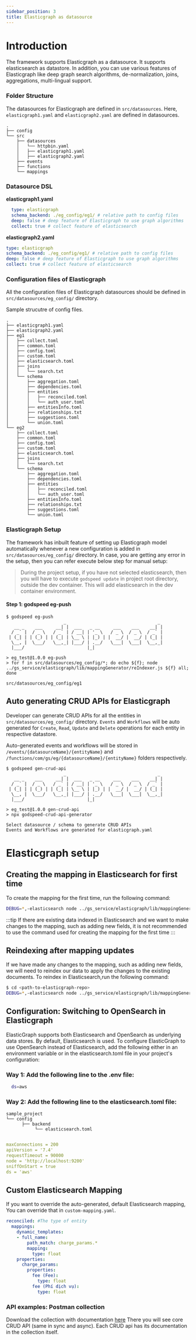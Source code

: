 ```yaml
---
sidebar_position: 3
title: Elasticgraph as datasource
---
```


# Introduction
The framework supports Elasticgraph as a datasource. It supports elasticsearch as datastore. In addition, you can use various features of Elasticgraph like deep graph search algorithms, de-normalization, joins, aggregations, multi-lingual support.

### Folder Structure
The datasources for Elasticgraph are defined in `src/datasources`. Here, `elasticgraph1.yaml` and `elasticgraph2.yaml` are defined in datasources.
```
.
├── config
└── src
    ├── datasources
    │   └── httpbin.yaml
    │   ├── elasticgraph1.yaml
    │   ├── elasticgraph2.yaml
    ├── events
    ├── functions
    └── mappings
```

### Datasource DSL
**elasticgraph1.yaml**
```yaml
  type: elasticgraph
  schema_backend: ./eg_config/eg1/ # relative path to config files
  deep: false # deep feature of Elasticgraph to use graph algorithms
  collect: true # collect feature of elasticsearch
```
**elasticgraph2.yaml**
```yaml
type: elasticgraph
schema_backend: ./eg_config/eg1/ # relative path to config files
deep: false # deep feature of Elasticgraph to use graph algorithms
collect: true # collect feature of elasticsearch
```


### Configuration files of Elasticgraph
All the configuration files of Elasticgraph datasources should be defined in `src/datasources/eg_config/` directory.

Sample strucutre of config files.
```
.
├── elasticgraph1.yaml
├── elasticgraph2.yaml
├── eg1
│   ├── collect.toml
│   ├── common.toml
│   ├── config.toml
│   ├── custom.toml
│   ├── elasticsearch.toml
│   ├── joins
│   │   └── search.txt
│   └── schema
│       ├── aggregation.toml
│       ├── dependencies.toml
│       ├── entities
│       │   ├── reconciled.toml
│       │   └── auth_user.toml
│       ├── entitiesInfo.toml
│       ├── relationships.txt
│       ├── suggestions.toml
│       └── union.toml
└── eg2
    ├── collect.toml
    ├── common.toml
    ├── config.toml
    ├── custom.toml
    ├── elasticsearch.toml
    ├── joins
    │   └── search.txt
    └── schema
        ├── aggregation.toml
        ├── dependencies.toml
        ├── entities
        │   ├── reconciled.toml
        │   └── auth_user.toml
        ├── entitiesInfo.toml
        ├── relationships.txt
        ├── suggestions.toml
        └── union.toml
```

### Elasticgraph Setup
The framework has inbuilt feature of setting up Elasticgraph model automatically whenever a new configuration is added in `src/datasources/eg_config/` directory. In case, you are getting any error in the setup, then you can refer execute below step for manual setup:

> During the project setup, if you have not selected elasticsearch, then you will have to execute `godspeed update` in project root directory, outside the dev container. This will add elasticsearch in the dev container environment.


#### Step 1: godspeed eg-push
```
$ godspeed eg-push
                      _                                   _
   __ _    ___     __| |  ___   _ __     ___    ___    __| |
  / _` |  / _ \   / _` | / __| | '_ \   / _ \  / _ \  / _` |
 | (_| | | (_) | | (_| | \__ \ | |_) | |  __/ |  __/ | (_| |
  \__, |  \___/   \__,_| |___/ | .__/   \___|  \___|  \__,_|
  |___/                        |_|

> eg_test@1.0.0 eg-push
> for f in src/datasources/eg_config/*; do echo ${f}; node ../gs_service/elasticgraph/lib/mappingGenerator/reIndexer.js ${f} all; done

src/datasources/eg_config/eg1
```

## Auto generating CRUD APIs for Elasticgraph
Developer can generate CRUD APIs for all the entities in `src/datasources/eg_config/` directory. `Events` and `Workflows` will be auto generated for `Create`, `Read`, `Update` and `Delete` operations for each entity in respective datastore.

 Auto-generated events and workflows will be stored in `/events/{datasourceName}/{entityName}` and `/functions/com/gs/eg/{datasourceName}/{entityName}` folders respectively.

```
$ godspeed gen-crud-api
                      _                                   _
   __ _    ___     __| |  ___   _ __     ___    ___    __| |
  / _` |  / _ \   / _` | / __| | '_ \   / _ \  / _ \  / _` |
 | (_| | | (_) | | (_| | \__ \ | |_) | |  __/ |  __/ | (_| |
  \__, |  \___/   \__,_| |___/ | .__/   \___|  \___|  \__,_|
  |___/                        |_|

> eg_test@1.0.0 gen-crud-api
> npx godspeed-crud-api-generator

Select datasource / schema to generate CRUD APIs
Events and Workflows are generated for elasticgraph.yaml
```

# Elasticgraph setup

## Creating the mapping in Elasticsearch for first time

To create the mapping for the first time, run the following command:

```bash
DEBUG=*,-elasticsearch node ../gs_service/elasticgraph/lib/mappingGenerator/reIndexer.js ./datasources/eg_config/eg1 all|<comma seprated list of defined entity types> init
```
:::tip
  If there are existing data indexed in Elasticsearch and we want to make changes to the mapping, such as adding new fields, it is not recommended to use the command used for creating the mapping for the first time
:::

## Reindexing after mapping updates

If we have made any changes to the mapping, such as adding new fields, we will need to reindex our data to apply the changes to the existing documents. To reindex in Elasticsearch,run the following command:

```bash
$ cd <path-to-elasticgraph-repo>
DEBUG=*,-elasticsearch node ../gs_service/elasticgraph/lib/mappingGenerator/reIndexer.js ./datasources/eg_config/eg1 backend all|<comma seprated list of defined entity types>

```


## Configuration: Switching to OpenSearch in Elasticgraph

ElasticGraph supports both Elasticsearch and OpenSearch as underlying data stores. By default, Elasticsearch is used. To configure ElasticGraph to use OpenSearch instead of Elasticsearch, add the following either in an environment variable or in the elasticsearch.toml file in your project's configuration:


### Way 1: Add the following line to the .env file:

```bash
  ds=aws
```

### Way 2: Add the following line to the elasticsearch.toml file:
```
sample_project
└── config
      ├── backend
           └── elasticsearch.toml
```

```yaml title=elasticsearch.toml

maxConnections = 200
apiVersion = '7.4'
requestTimeout = 90000
node = 'http://localhost:9200'
sniffOnStart = true
ds = 'aws'
```

## Custom Elasticsearch Mapping

If you want to override the auto-generated, default Elasticsearch mapping, You can override that in `custom-mapping.yaml`.

```yaml title=custom-mapping.yaml
reconciled: #The type of entity
  mappings:
    dynamic_templates:
    - full_name:
        path_match: charge_params.*
        mapping:
          type: float
    properties:
      charge_params:
        properties:
          fee (Fee):
            type: float
          fee (Phí dịch vụ):
            type: float
```



### API examples: Postman collection

Download the collection with documentation [here](https://api.postman.com/collections/17317391-ae9724b5-10ac-428a-b0d2-e7d8127659c0?access_key=PMAT-01HCM2RCXZCR9H840HKZRBXBP7)
There you will see core CRUD API (same in sync and async). Each CRUD api has its documentation in the collection itself.